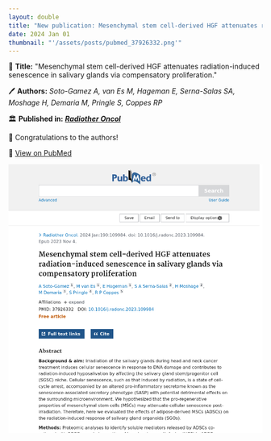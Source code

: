 ```yaml
---
layout: double
title: "New publication: Mesenchymal stem cell-derived HGF attenuates radiation-induced senescence in salivary glands via compensatory proliferation"
date: 2024 Jan 01
thumbnail: "'/assets/posts/pubmed_37926332.png'"
---
```

📖 <strong>Title:</strong> "Mesenchymal stem cell-derived HGF attenuates radiation-induced senescence in salivary glands via compensatory proliferation."  

🖊️ <strong>Authors:</strong> <em>Soto-Gamez A, van Es M, Hageman E, Serna-Salas SA, Moshage H, Demaria M, Pringle S, Coppes RP</em>  

🏛️ <strong>Published in:</strong> <em><strong><ins>Radiother Oncol</ins></strong></em>  

🎉 Congratulations to the authors!  

🔗 <a href="https://pubmed.ncbi.nlm.nih.gov/37926332/">View on PubMed</a>  

![Publication Image](/assets/posts/pubmed_37926332.png)
